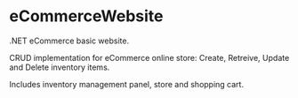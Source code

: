 # eCommerceWebsite
.NET eCommerce basic website. 

CRUD implementation for eCommerce online store: Create, Retreive, Update and Delete inventory items.

Includes inventory management panel, store and shopping cart. 
